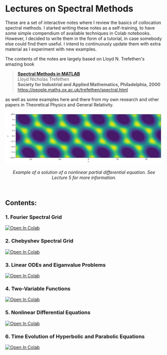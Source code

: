 # Lectures on Spectral Methods

These are a set of interactive notes where I review the basics of collocation spectral methods. I started writing these notes as a self-training, to have some simple compendium of available techniques in Colab notebooks. However, I decided to write them in the form of a tutorial, in case somebody else could find them useful. I intend to continuously update them with extra material as I experiment with new examples.

The contents of the notes are largely based on Lloyd N. Trefethen's amazing book

> [**Spectral Methods in MATLAB**](https://people.maths.ox.ac.uk/trefethen/spectral.html)   
> Lloyd Nicholas Trefethen
> <br>**Society for Industrial and Applied Mathematics, Philadelphia, 2000**<br>
> https://people.maths.ox.ac.uk/trefethen/spectral.html<br>

as well as some examples here and there from my own research and other papers in Theoretical Physics and General Relativity. 

<p align="center">
 <img src="https://github.com/raimonluna/LecturesOnSpectralMethods/blob/main/misc/hexagons.png" width="850"/>
</p>
<p align="center">
    <em>Example of a solution of a nonlinear partial differential equation. See Lecture 5 for more information.</em>
</p>
<br />

## Contents:

### 1. Fourier Spectral Grid 
<a href="https://colab.research.google.com/github/raimonluna/LecturesOnSpectralMethods/blob/main/Lecture1_FourierSpectralGrid.ipynb">
  <img src="https://colab.research.google.com/assets/colab-badge.svg" alt="Open In Colab"/>
</a>

### 2. Chebyshev Spectral Grid
<a href="https://colab.research.google.com/github/raimonluna/LecturesOnSpectralMethods/blob/main/Lecture2_ChebyshevSpectralGrid.ipynb">
  <img src="https://colab.research.google.com/assets/colab-badge.svg" alt="Open In Colab"/>
</a>

### 3. Linear ODEs and Eiganvalue Problems
<a href="https://colab.research.google.com/github/raimonluna/LecturesOnSpectralMethods/blob/main/Lecture3_LinearODEs_Eigenvalues.ipynb">
  <img src="https://colab.research.google.com/assets/colab-badge.svg" alt="Open In Colab"/>
</a>

### 4. Two-Variable Functions
<a href="https://colab.research.google.com/github/raimonluna/LecturesOnSpectralMethods/blob/main/Lecture4_TwoVariableFunctions_PDEs.ipynb">
  <img src="https://colab.research.google.com/assets/colab-badge.svg" alt="Open In Colab"/>
</a>

### 5. Nonlinear Differential Equations
<a href="https://colab.research.google.com/github/raimonluna/LecturesOnSpectralMethods/blob/main/Lecture5_NonlinearDifferentialEquations.ipynb">
  <img src="https://colab.research.google.com/assets/colab-badge.svg" alt="Open In Colab"/>
</a>

### 6. Time Evolution of Hyperbolic and Parabolic Equations
<a href="https://colab.research.google.com/github/raimonluna/LecturesOnSpectralMethods/blob/main/Lecture6_TimeEvolution.ipynb">
  <img src="https://colab.research.google.com/assets/colab-badge.svg" alt="Open In Colab"/>
</a>